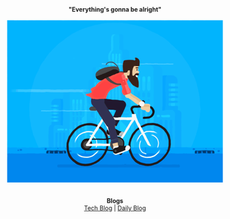 <div align=center>
    <b>"Everything's gonna be alright"</b>
</div>
<br/>

<div align=center>
    <img src="/img/cycling_hipster.gif"/>
</div>
<br/>

<p align="center">
  <b>Blogs</b>
  <br/>
  <a href="https://wch18735.github.io/">Tech Blog</a> |
  <a href="https://blog.naver.com/wch18735">Daily Blog</a>
  <br/>
</p>
